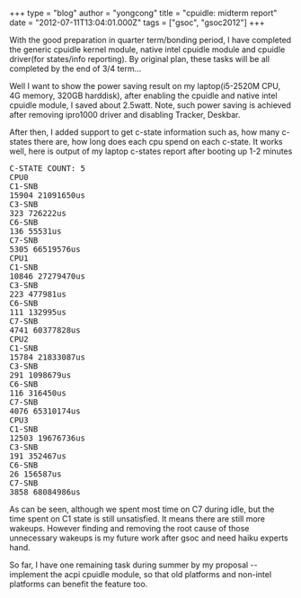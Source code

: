 +++
type = "blog"
author = "yongcong"
title = "cpuidle: midterm report"
date = "2012-07-11T13:04:01.000Z"
tags = ["gsoc", "gsoc2012"]
+++

With the good preparation in quarter term/bonding period, I have completed the generic cpuidle kernel module, native intel cpuidle module and cpuidle driver(for states/info reporting). By original plan, these tasks will be all completed by the end of 3/4 term...
<!--break-->
Well I want to show the power saving result on my laptop(i5-2520M CPU, 4G memory, 320GB harddisk), after enabling the cpuidle and native intel cpuidle module, I saved about 2.5watt. Note, such power saving is achieved after removing ipro1000 driver and disabling Tracker, Deskbar.

After then, I added support to get c-state information such as, how many c-states there are, how long does each cpu spend on each c-state. It works well, here is output of my laptop c-states report after booting up 1-2 minutes
<pre>C-STATE COUNT: 5
CPU0
C1-SNB
15904 21091650us
C3-SNB
323 726222us
C6-SNB
136 55531us
C7-SNB
5305 66519576us
CPU1
C1-SNB
10846 27279470us
C3-SNB
223 477981us
C6-SNB
111 132995us
C7-SNB
4741 60377828us
CPU2
C1-SNB
15784 21833087us
C3-SNB
291 1098679us
C6-SNB
116 316450us
C7-SNB
4076 65310174us
CPU3
C1-SNB
12503 19676736us
C3-SNB
191 352467us
C6-SNB
26 156587us
C7-SNB
3858 68084986us</pre>

As can be seen, although we spent most time on C7 during idle, but the time spent on C1 state is still   unsatisfied. It means there are still more wakeups. However finding and removing the root cause of those unnecessary wakeups is my future work after gsoc and need haiku experts hand.


So far, I have one remaining task during summer by my proposal -- implement the acpi cpuidle module, so that old platforms and non-intel platforms can benefit the feature too.